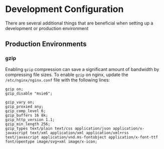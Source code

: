# Development Configuration

There are several additional things that are beneficial when setting up a development or production environment

## Production Environments

### gzip
Enabling `gzip` compression can save a significant amount of bandwidth by compressing file sizes. To enable `gzip` on nginx, update the `/etc/nginx/nginx.conf` file with the following lines:

```
gzip on;
gzip_disable "msie6";

gzip_vary on;
gzip_proxied any;
gzip_comp_level 6;
gzip_buffers 16 8k;
gzip_http_version 1.1;
gzip_min_length 256;
gzip_types text/plain text/css application/json application/x-javascript text/xml application/xml application/xml+rss text/javascript application/vnd.ms-fontobject application/x-font-ttf font/opentype image/svg+xml image/x-icon;
```
